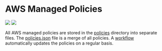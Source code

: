 # AWS Managed Policies

![](https://shields.io/date/1691390096.svg?label=last%20run)
![](https://shields.io/date/1691390096.svg?label=last%20updated)

All AWS managed policies are stored in the [policies](policies) directory into
separate files. The [policies.json](policies/policies.json) file is a merge of
all policies. A [workflow](.github/workflows/list-policies.yaml) automatically
updates the policies on a regular basis.
